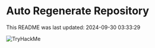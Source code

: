 # Auto Regenerate Repository

This README was last updated: 2024-09-30 03:33:29

 ![TryHackMe](https://tryhackme.com/badge/533634)